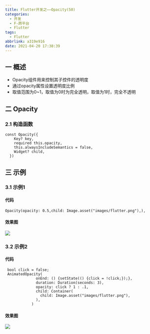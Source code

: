 ```yaml
---
title: Flutter开发之——Opacity(50)
categories:
  - 开发
  - F-跨平台
  - Flutter
tags:
  - Flutter
abbrlink: a319e916
date: 2021-04-20 17:38:39
---
```

## 一 概述

* Opacity组件用来控制其子控件的透明度
* 通过opacity属性设置透明度比例
* 取值范围为0~1，取值为0时为完全透明，取值为1时，完全不透明

<!--more-->

## 二 Opacity

### 2.1 构造函数

```
const Opacity({
    Key? key,
    required this.opacity,
    this.alwaysIncludeSemantics = false,
    Widget? child,
  })
```

## 三 示例

### 3.1 示例1

#### 代码

```
Opacity(opacity: 0.5,child: Image.asset("images/flutter.png"),),
```

#### 效果图

![][1]

### 3.2 示例2

#### 代码

```
 bool click = false;
 AnimatedOpacity(
              onEnd: () {setState(() {click = !click;});},
              duration: Duration(seconds: 3),
              opacity: click ? 1 : .1,
              child: Container(
                child: Image.asset("images/flutter.png"),
              ),
            )
```

#### 效果图
![][2]


[1]:https://cdn.jsdelivr.net/gh/PGzxc/CDN/blog-flutter/flutter-opacity-image.png
[2]:https://cdn.jsdelivr.net/gh/PGzxc/CDN/blog-flutter/flutter-opacity-ani-sample.gif